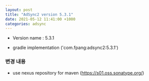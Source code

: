 ```yaml
---
layout: post
title: "AdSync2 version 5.3.1"
date: 2021-05-12 11:41:00 +1000
categories: adsync 
---
```


- Version name : 5.3.1

- gradle
 implementation ('com.fpang:adsync2:5.3.1')

### 변경 내용
- use nexus repository for maven (https://s01.oss.sonatype.org/) 